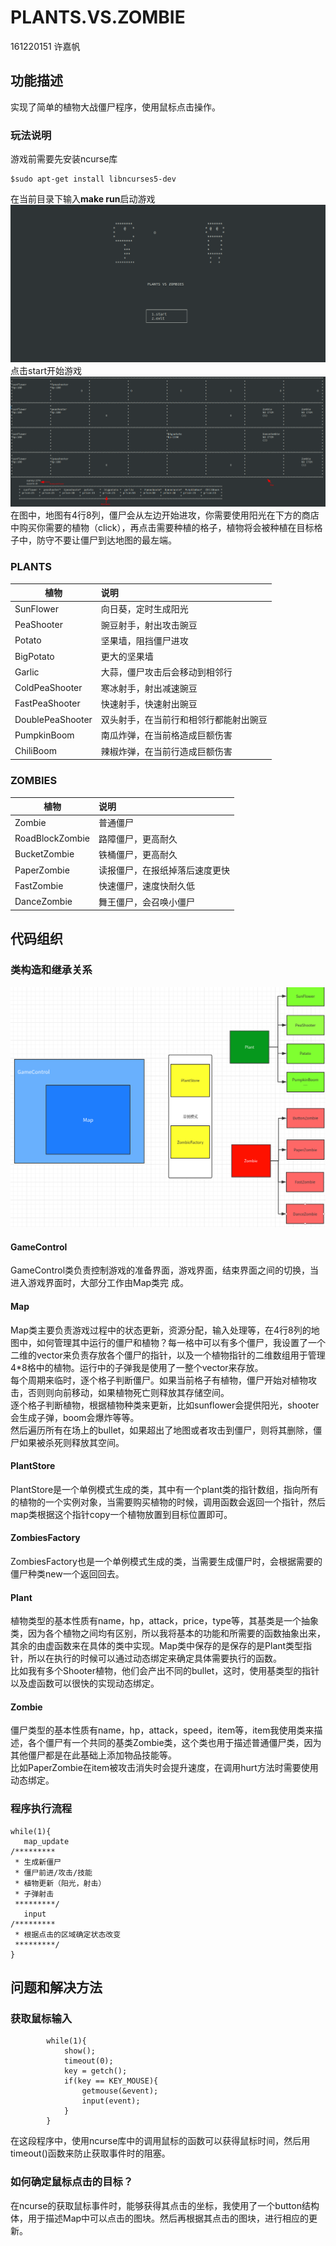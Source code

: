 # PLANTS.VS.ZOMBIE  
161220151 许嘉帆  
  
## 功能描述  
实现了简单的植物大战僵尸程序，使用鼠标点击操作。  



### 玩法说明
游戏前需要先安装ncurse库  
```
$sudo apt-get install libncurses5-dev  
```

在当前目录下输入**make run**启动游戏  
![avatar](picture/ready.png)  
点击start开始游戏  
![avatar](picture/gaming.png)  
在图中，地图有4行8列，僵尸会从左边开始进攻，你需要使用阳光在下方的商店中购买你需要的植物（click），再点击需要种植的格子，植物将会被种植在目标格子中，防守不要让僵尸到达地图的最左端。  
### PLANTS
|植物|说明|
|---|:---|
|SunFlower|向日葵，定时生成阳光|
|PeaShooter|豌豆射手，射出攻击豌豆|
|Potato|坚果墙，阻挡僵尸进攻|
|BigPotato|更大的坚果墙|
|Garlic|大蒜，僵尸攻击后会移动到相邻行|
|ColdPeaShooter|寒冰射手，射出减速豌豆|
|FastPeaShooter|快速射手，快速射出豌豆|
|DoublePeaShooter|双头射手，在当前行和相邻行都能射出豌豆|
|PumpkinBoom|南瓜炸弹，在当前格造成巨额伤害|
|ChiliBoom|辣椒炸弹，在当前行造成巨额伤害|

### ZOMBIES
|植物|说明|
|---|:---|
|Zombie|普通僵尸|
|RoadBlockZombie|路障僵尸，更高耐久|
|BucketZombie|铁桶僵尸，更高耐久|
|PaperZombie|读报僵尸，在报纸掉落后速度更快|
|FastZombie|快速僵尸，速度快耐久低|
|DanceZombie|舞王僵尸，会召唤小僵尸|

## 代码组织
### 类构造和继承关系
![avatar](picture/class.png)

#### GameControl
GameControl类负责控制游戏的准备界面，游戏界面，结束界面之间的切换，当进入游戏界面时，大部分工作由Map类完
成。  
#### Map
Map类主要负责游戏过程中的状态更新，资源分配，输入处理等，在4行8列的地图中，如何管理其中运行的僵尸和植物？每一格中可以有多个僵尸，我设置了一个二维的vector来负责存放各个僵尸的指针，以及一个植物指针的二维数组用于管理4*8格中的植物。运行中的子弹我是使用了一整个vector来存放。  
每个周期来临时，逐个格子判断僵尸。如果当前格子有植物，僵尸开始对植物攻击，否则则向前移动，如果植物死亡则释放其存储空间。  
逐个格子判断植物，根据植物种类来更新，比如sunflower会提供阳光，shooter会生成子弹，boom会爆炸等等。  
然后遍历所有在场上的bullet，如果超出了地图或者攻击到僵尸，则将其删除，僵尸如果被杀死则释放其空间。  
#### PlantStore
PlantStore是一个单例模式生成的类，其中有一个plant类的指针数组，指向所有的植物的一个实例对象，当需要购买植物的时候，调用函数会返回一个指针，然后map类根据这个指针copy一个植物放置到目标位置即可。  

#### ZombiesFactory
ZombiesFactory也是一个单例模式生成的类，当需要生成僵尸时，会根据需要的僵尸种类new一个返回回去。  

#### Plant
植物类型的基本性质有name，hp，attack，price，type等，其基类是一个抽象类，因为各个植物之间均有区别，所以我将基本的功能和所需要的函数抽象出来，其余的由虚函数来在具体的类中实现。Map类中保存的是保存的是Plant类型指针，所以在执行的时候可以通过动态绑定来确定具体需要执行的函数。  
比如我有多个Shooter植物，他们会产出不同的bullet，这时，使用基类型的指针以及虚函数可以很快的实现动态绑定。  

#### Zombie
僵尸类型的基本性质有name，hp，attack，speed，item等，item我使用类来描述，各个僵尸有一个共同的基类Zombie类，这个类也用于描述普通僵尸类，因为其他僵尸都是在此基础上添加物品技能等。  
比如PaperZombie在item被攻击消失时会提升速度，在调用hurt方法时需要使用动态绑定。


### 程序执行流程
```
while(1){
   map_update		
/*********
 * 生成新僵尸
 * 僵尸前进/攻击/技能
 * 植物更新（阳光，射击）
 * 子弹射击
 *********/
   input
/*********
 * 根据点击的区域确定状态改变
 *********/
}
```
## 问题和解决方法

### 获取鼠标输入
```
        while(1){
            show();
            timeout(0);
            key = getch();
            if(key == KEY_MOUSE){
                getmouse(&event);
                input(event);
            }
        }
```
在这段程序中，使用ncurse库中的调用鼠标的函数可以获得鼠标时间，然后用timeout()函数来防止获取事件时的阻塞。

### 如何确定鼠标点击的目标？
在ncurse的获取鼠标事件时，能够获得其点击的坐标，我使用了一个button结构体，用于描述Map中可以点击的图块。然后再根据其点击的图块，进行相应的更新。

